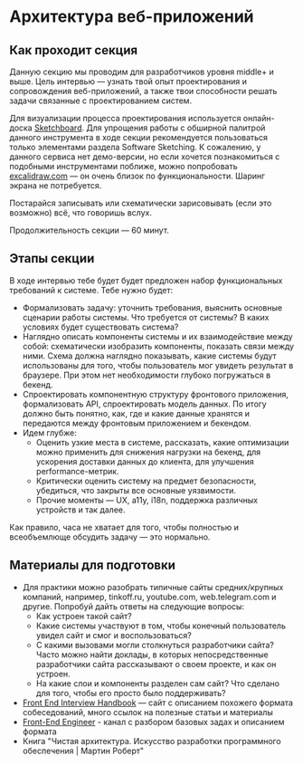 # Архитектура веб-приложений
## Как проходит секция
Данную секцию мы проводим для разработчиков уровня middle+ и выше. Цель интервью — узнать твой опыт проектирования и сопровождения веб-приложений, а также твои способности решать задачи связанные с проектированием систем. 

Для визуализации процесса проектирования используется онлайн-доска [Sketchboard](https://sketchboard.io). Для упрощения работы с обширной палитрой данного инструмента в ходе секции рекомендуется пользоваться только элементами раздела Software Sketching. К сожалению, у данного сервиса нет демо-версии, но если хочется познакомиться с подобными инструментами поближе, можно попробовать [excalidraw.com](https://excalidraw.com/) — он очень близок по функциональности. Шаринг экрана не потребуется.

Постарайся записывать или схематически зарисовывать (если это возможно) всё, что говоришь вслух.

Продолжительность секции — 60 минут.

## Этапы секции
В ходе интервью тебе будет будет предложен набор функциональных требований к системе. Тебе нужно будет:

* Формализовать задачу: уточнить требования, выяснить основные сценарии работы системы. Что требуется от системы? В каких условиях будет существовать система?
* Наглядно описать компоненты системы и их взаимодействие между собой: схематически изобразить компоненты, показать связи между ними. Схема должна наглядно показывать, какие системы будут использованы для того, чтобы пользователь мог увидеть результат в браузере. При этом нет необходимости глубоко погружаться в бекенд.
* Спроектировать компонентную структуру фронтового приложения, формализовать API, спроектировать модель данных. По итогу должно быть понятно, как, где и какие данные хранятся и передаются между фронтовым приложением и бекендом.
* Идем глубже:
    * Оценить узкие места в системе, рассказать, какие оптимизации можно применить для снижения нагрузки на бекенд, для ускорения доставки данных до клиента, для улучшения performance-метрик.
    * Критически оценить систему на предмет безопасности, убедиться, что закрыты все основные уязвимости.
    * Прочие моменты — UX, a11y, i18n, поддержка различных устройств и так далее.

Как правило, часа не хватает для того, чтобы полностью и всеобъемлюще обсудить задачу — это нормально. 

## Материалы для подготовки
- Для практики можно разобрать типичные сайты средних/крупных компаний, например, tinkoff.ru, youtube.com, web.telegram.com и другие. Попробуй дайть ответы на следующие вопросы:
    - Как устроен такой сайт?
    - Какие системы участвуют в том, чтобы конечный пользователь увидел сайт и смог и воспользоваться?
    - С какими вызовами могли столкнуться разработчики сайта? Часто можно найти доклады, в которых непосредственные разработчики сайта рассказывают о своем проекте, и как он устроен.
    - На какие слои и компоненты разделен сам сайт? Что сделано для того, чтобы его просто было поддерживать?
- [Front End Interview Handbook](https://www.frontendinterviewhandbook.com/ru/front-end-system-design/) — сайт с описанием похожего формата собеседований, много ссылок на полезные статьи и материалы
- [Front-End Engineer](https://www.youtube.com/channel/UC6YpkaZsAcAvPNt4rLiS7dg) - канал с разбором базовых задаx и описанием формата
- Книга "Чистая архитектура. Искусство разработки программного обеспечения | Мартин Роберт"
